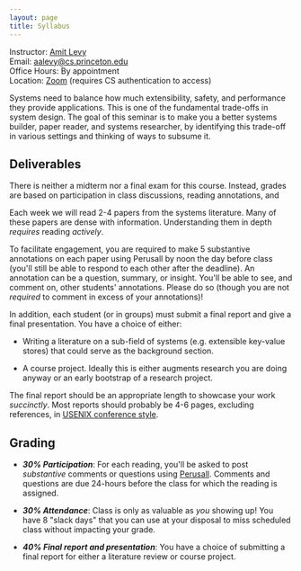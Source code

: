 ```yaml
---
layout: page
title: Syllabus
---
```


Instructor: [Amit Levy](https://amitlevy.com)\
Email: <aalevy@cs.princeton.edu>\
Office Hours: By appointment\
Location: [Zoom](https://praxis.cs.princeton.edu/redirect/zoom.php) (requires CS authentication to access)

Systems need to balance how much extensibility, safety, and performance they
provide applications. This is one of the fundamental trade-offs in system
design. The goal of this seminar is to make you a better systems builder, paper
reader, and systems researcher, by identifying this trade-off in various
settings and thinking of ways to subsume it.

## Deliverables

There is neither a midterm nor a final exam for this course. Instead, grades are based on participation in class discussions, reading annotations, and 

Each week we will read 2-4 papers from the systems literature. Many of these
papers are dense with information. Understanding them in depth _requires_
reading _actively_.

To facilitate engagement, you are required to make 5 substantive annotations on
each paper using Perusall by noon the day before class (you'll still be able to
respond to each other after the deadline). An annotation can be a question,
summary, or insight. You'll be able to see, and comment on, other students'
annotations. Please do so (though you are not _required_ to comment in excess
of your annotations)!

In addition, each student (or in groups) must submit a final report and
give a final presentation. You have a choice of either:

-   Writing a literature on a sub-field of systems (e.g. extensible
    key-value stores) that could serve as the background section.

-   A course project. Ideally this is either augments research you are
    doing anyway or an early bootstrap of a research project.

The final report should be an appropriate length to showcase your work
*succinctly*. Most reports should probably be 4-6 pages, excluding references,
in [USENIX conference
style](https://www.usenix.org/conferences/author-resources/paper-templates).

## Grading

-   ***30% Participation***: For each reading, you'll be asked to post
    *substantive* comments or questions using
    [Perusall](https://perusall.com). Comments and questions are due
    24-hours before the class for which the reading is assigned.

-   ***30% Attendance***: Class is only as valuable as *you* showing up!
    You have 8 "slack days" that you can use at your disposal to miss
    scheduled class without impacting your grade.

-   ***40% Final report and presentation***: You have a choice of
    submitting a final report for either a literature review or course
    project.

